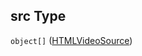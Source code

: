 ## src Type

`object[]` ([HTMLVideoSource](game-properties-screenshots-items-oneof-screenshothtmlembeddedvideo-properties-src-htmlvideosource.md))

